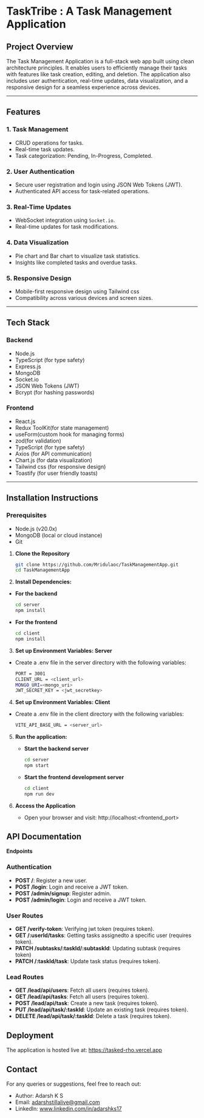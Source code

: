 # TaskTribe : A Task Management Application

## Project Overview
The Task Management Application is a full-stack web app built using clean architecture principles. It enables users to efficiently manage their tasks with features like task creation, editing, and deletion. The application also includes user authentication, real-time updates, data visualization, and a responsive design for a seamless experience across devices.

---

## Features

### 1. **Task Management**
- CRUD operations for tasks.
- Real-time task updates.
- Task categorization: Pending, In-Progress, Completed.

### 2. **User Authentication**
- Secure user registration and login using JSON Web Tokens (JWT).
- Authenticated API access for task-related operations.

### 3. **Real-Time Updates**
- WebSocket integration using `Socket.io`.
- Real-time updates for task modifications.

### 4. **Data Visualization**
- Pie chart and Bar chart to visualize task statistics.
- Insights like completed tasks and overdue tasks.

### 5. **Responsive Design**
- Mobile-first responsive design using Tailwind css
- Compatibility across various devices and screen sizes.

---

## Tech Stack

### **Backend**
- Node.js
- TypeScript (for type safety)
- Express.js
- MongoDB
- Socket.io
- JSON Web Tokens (JWT)
- Bcrypt (for hashing passwords)

### **Frontend**
- React.js
- Redux ToolKit(for state management)
- useForm(custom hook for managing forms)
- zod(for validation) 
- TypeScript (for type safety)
- Axios (for API communication)
- Chart.js (for data visualization)
- Tailwind css (for responsive design)
- Toastify (for user friendly toasts)

---

## Installation Instructions

### Prerequisites
- Node.js (v20.0x)
- MongoDB (local or cloud instance)
- Git

1. **Clone the Repository**

   ```bash
   git clone https://github.com/Mridulaoc/TaskManagementApp.git
   cd TaskManagementApp


2.  **Install Dependencies:**
   - **For the backend**

     ```bash
     cd server
     npm install
     
   - **For the frontend**

     ```bash
     cd client
     npm install

3. **Set up Environment Variables: Server**
  - Create a .env file in the server directory with the following variables:
    
    ```bash
    PORT = 3001
    CLIENT_URL = <client_url>
    MONGO_URI=<mongo_uri>
    JWT_SECRET_KEY = <jwt_secretkey>
    
4. **Set up Environment Variables: Client**
  - Create a .env file in the client directory with the following variables:
    
    ```bash
    VITE_API_BASE_URL = <server_url>

5. **Run the application:**
   - **Start the backend server**

     ```bash
     cd server
     npm start
     
   - **Start the frontend development server**

     ```bash
     cd client
     npm run dev

6. **Access the Application**

   - Open your browser and visit: http://localhost:<frontend_port>

## API Documentation
**Endpoints**

### Authentication
- **POST /**: Register a new user.
- **POST /login**: Login and receive a JWT token.
- **POST /admin/signup**: Register admin.
- **POST /admin/login**: Login and receive a JWT token.

### User Routes
- **GET /verify-token**: Verifying jwt token (requires token).
- **GET /:userId/tasks**: Getting tasks assignedto a specific user (requires token).
- **PATCH /subtasks/:taskId/:subtaskId**: Updating subtask (requires token)
- **PATCH /:taskId/task**: Update task status (requires token).

### Lead Routes
- **GET /lead/api/users**: Fetch all users (requires token).
- **GET /lead/api/tasks**: Fetch all users (requires token).
- **POST /lead/api/task**: Create a new task (requires token).
- **PUT /lead/api/task/:taskId**: Update an existing task (requires token).
- **DELETE /lead/api/task/:taskId**: Delete a task (requires token).

## Deployment
The application is hosted live at: https://tasked-rho.vercel.app

## Contact

For any queries or suggestions, feel free to reach out:
- Author: Adarsh K S
- Email: adarshstillalive@gmail.com
- LinkedIn: www.linkedin.com/in/adarshks17
